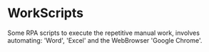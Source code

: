 # WorkScripts
Some RPA scripts to execute the repetitive manual work, involves automating: 'Word', 'Excel' and the WebBrowser 'Google Chrome'.
